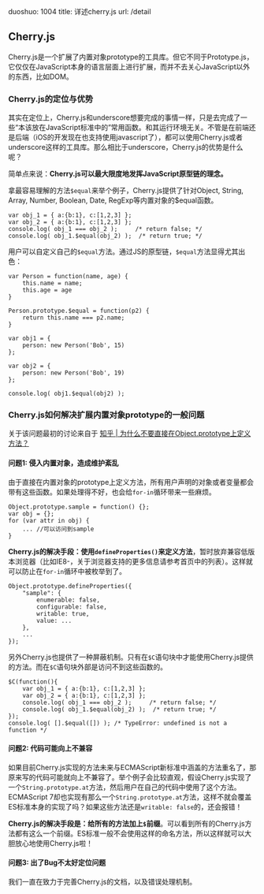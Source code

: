 duoshuo: 1004
title: 详述cherry.js
url: /detail

## Cherry.js

Cherry.js是一个扩展了内置对象prototype的工具库。但它不同于Prototype.js，它仅仅在JavaScript本身的语言层面上进行扩展，而并不去关心JavaScript以外的东西，比如DOM。

### Cherry.js的定位与优势

其实在定位上，Cherry.js和underscore想要完成的事情一样，只是去完成了一些“本该放在JavaScript标准中的”常用函数。和其运行环境无关。不管是在前端还是后端（iOS的开发现在也支持使用javascript了），都可以使用Cherry.js或者underscore这样的工具库。那么相比于underscore，Cherry.js的优势是什么呢？

简单点来说：**Cherry.js可以最大限度地发挥JavaScript原型链的理念。**

拿最容易理解的方法`$equal`来举个例子，Cherry.js提供了针对Object, String, Array, Number, Boolean, Date, RegExp等内置对象的$equal函数。
```
var obj_1 = { a:{b:1}, c:[1,2,3] };
var obj_2 = { a:{b:1}, c:[1,2,3] };
console.log( obj_1 === obj_2 );     /* return false; */
console.log( obj_1.$equal(obj_2) );  /* return true; */
```

用户可以自定义自己的`$equal`方法。通过JS的原型链，`$equal`方法显得尤其出色：

```
var Person = function(name, age) {
    this.name = name;
    this.age = age
}

Person.prototype.$equal = function(p2) {
    return this.name === p2.name;
}

var obj1 = {
    person: new Person('Bob', 15)
};

var obj2 = {
    person: new Person('Bob', 19)
};

console.log( obj1.$equal(obj2) );
```

### Cherry.js如何解决扩展内置对象prototype的一般问题

关于该问题最初的讨论来自于 [知乎 | 为什么不要直接在Object.prototype上定义方法？](http://www.zhihu.com/question/26924011)

#### 问题1: 侵入内置对象，造成维护紊乱

由于直接在内置对象的prototype上定义方法，所有用户声明的对象或者变量都会带有这些函数。如果处理得不好，也会给`for-in`循环带来一些麻烦。

```
Object.prototype.sample = function() {};
var obj = {};
for (var attr in obj) {
    ... //可以访问到sample
}
```

**Cherry.js的解决手段：使用`defineProperties()`来定义方法**，暂时放弃兼容低版本浏览器（比如IE8-，关于浏览器支持的更多信息请参考首页中的列表）。这样就可以防止在`for-in`循环中被枚举到了。

```
Object.prototype.defineProperties({
    "sample": {
        enumerable: false,
        configurable: false,
        writable: true,
        value: ...
    },
    ...
});
```

另外Cherry.js也提供了一种屏蔽机制。只有在`$C`语句块中才能使用Cherry.js提供的方法。而在`$C`语句块外部是访问不到这些函数的。
```
$C(function(){
    var obj_1 = { a:{b:1}, c:[1,2,3] };
    var obj_2 = { a:{b:1}, c:[1,2,3] };
    console.log( obj_1 === obj_2 );     /* return false; */
    console.log( obj_1.$equal(obj_2) );  /* return true; */
});
console.log( [].$equal([]) ); /* TypeError: undefined is not a function */
```

#### 问题2: 代码可能向上不兼容

如果目前Cherry.js实现的方法未来与ECMAScript新标准中涵盖的方法重名了，那原来写的代码可能就向上不兼容了。举个例子会比较直观，假设Cherry.js实现了一个`String.prototype.at`方法，然后用户在自己的代码中使用了这个方法。ECMAScript 7却也实现有那么一个`String.prototype.at`方法，这样不就会覆盖ES标准本身的实现了吗？如果这些方法还是`writable: false`的，还会报错！

**Cherry.js的解决手段是：给所有的方法加上`$`前缀**。可以看到所有的Cherry.js方法都有这么一个前缀。ES标准一般不会使用这样的命名方法，所以这样就可以大胆放心地使用Cherry.js啦！

#### 问题3: 出了Bug不太好定位问题

我们一直在致力于完善Cherry.js的文档，以及错误处理机制。